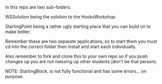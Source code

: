 In this repo are two sub-folders.

WSSolution being the solution to the HooksWorkshop

StartingPoint being a rather ugly starting place that you can build on to make better. 

Remember these are two separate applications, so to start them you must 
cd into the correct folder then install and start each individually. 

Also remember to fork and clone this to your own repo so if you push changes up you are not 
messing up other students (don't be that person).


NOTE: StartingBlock, is not fully functional and has some errors... on purpose. 
